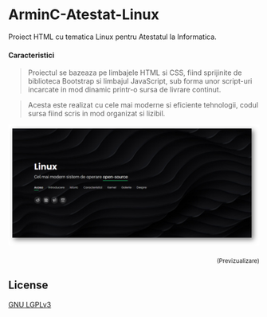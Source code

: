 # ArminC-Atestat-Linux
Proiect HTML cu tematica Linux pentru Atestatul la Informatica.

#### Caracteristici

> Proiectul se bazeaza pe limbajele HTML si CSS, fiind sprijinite de biblioteca Bootstrap si limbajul JavaScript, sub forma unor script-uri incarcate in mod dinamic printr-o sursa de livrare continut.

> Acesta este realizat cu cele mai moderne si eficiente tehnologii, codul sursa fiind scris in mod organizat si lizibil.


![ArminC Atestat Linux](https://raw.githubusercontent.com/ArmynC/ArminC-Atestat-Linux/master/previzualizare.png)
<p align="right">
<sub>(Previzualizare)</sub>
</p>

## License
[GNU LGPLv3](https://tldrlegal.com/license/gnu-lesser-general-public-license-v3-(lgpl-3))